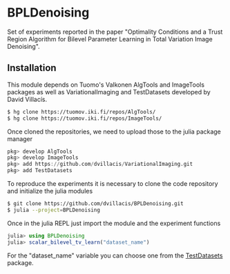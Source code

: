 # BPLDenoising

Set of experiments reported in the paper "Optimality Conditions and a Trust Region Algorithm for Bilevel Parameter Learning in Total Variation Image Denoising".

## Installation
This module depends on Tuomo's Valkonen AlgTools and ImageTools packages as well as VariationalImaging and TestDatasets developed by David Villacís.

```sh
$ hg clone https://tuomov.iki.fi/repos/AlgTools/
$ hg clone https://tuomov.iki.fi/repos/ImageTools/
```

Once cloned the repositories, we need to upload those to the julia package manager

```julia
pkg> develop AlgTools
pkg> develop ImageTools
pkg> add https://github.com/dvillacis/VariationalImaging.git
pkg> add TestDatasets
```

To reproduce the experiments it is necessary to clone the code repository and initialize the julia modules

```sh
$ git clone https://github.com/dvillacis/BPLDenoising.git
$ julia --project=BPLDenoising
```

Once in the julia REPL just import the module and the experiment functions

```julia
julia> using BPLDenoising
julia> scalar_bilevel_tv_learn("dataset_name")
```

For the "dataset_name" variable you can choose one from the [TestDatasets](https://github.com/dvillacis/TestDatasets) package.

